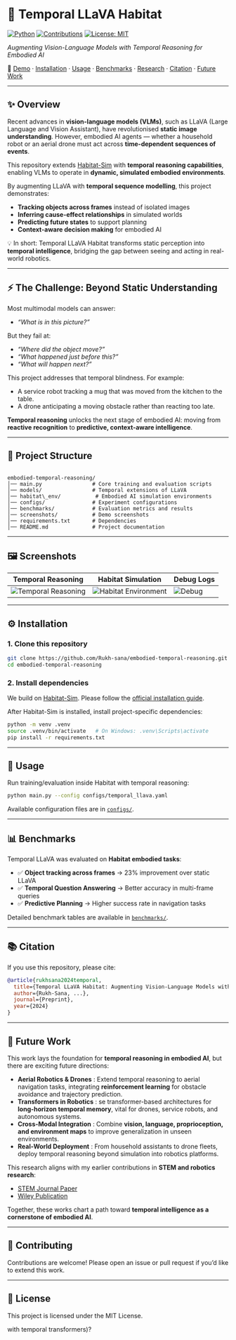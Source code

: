 # 🧠 Temporal LLaVA Habitat

[![Python](https://img.shields.io/badge/python-3.8+-blue.svg)](https://www.python.org/)
[![Contributions](https://img.shields.io/badge/contributions-welcome-brightgreen.svg)](../../issues)
[![License: MIT](https://img.shields.io/badge/License-MIT-yellow.svg)](LICENSE)

_Augmenting Vision-Language Models with Temporal Reasoning for Embodied AI_

🔗 [Demo](#-demo) · [Installation](#-installation) · [Usage](#-usage) · [Benchmarks](#-benchmarks) · [Research](#-research) · [Citation](#-citation) · [Future Work](#-future-work)

---

## ✨ Overview  

Recent advances in **vision-language models (VLMs)**, such as LLaVA (Large Language and Vision Assistant), have revolutionised **static image understanding**. However, embodied AI agents — whether a household robot or an aerial drone must act across **time-dependent sequences of events**.  

This repository extends [Habitat-Sim](https://github.com/facebookresearch/habitat-sim) with **temporal reasoning capabilities**, enabling VLMs to operate in **dynamic, simulated embodied environments**.  

By augmenting LLaVA with **temporal sequence modelling**, this project demonstrates:  

- **Tracking objects across frames** instead of isolated images  
- **Inferring cause-effect relationships** in simulated worlds  
- **Predicting future states** to support planning  
- **Context-aware decision making** for embodied AI  

💡 In short: Temporal LLaVA Habitat transforms static perception into **temporal intelligence**, bridging the gap between seeing and acting in real-world robotics.  

---

## ⚡ The Challenge: Beyond Static Understanding  

Most multimodal models can answer:  
- _“What is in this picture?”_  

But they fail at:  
- _“Where did the object move?”_  
- _“What happened just before this?”_  
- _“What will happen next?”_  

This project addresses that temporal blindness. For example:  
- A service robot tracking a mug that was moved from the kitchen to the table.  
- A drone anticipating a moving obstacle rather than reacting too late.  

**Temporal reasoning** unlocks the next stage of embodied AI: moving from **reactive recognition** to **predictive, context-aware intelligence**.  

---

## 📂 Project Structure  

```

embodied-temporal-reasoning/
│── main.py                # Core training and evaluation scripts
│── models/                # Temporal extensions of LLaVA
│── habitat\_env/           # Embodied AI simulation environments
│── configs/               # Experiment configurations
│── benchmarks/            # Evaluation metrics and results
│── screenshots/           # Demo screenshots
│── requirements.txt       # Dependencies
│── README.md              # Project documentation

````

---

## 🖼️ Screenshots  

| Temporal Reasoning | Habitat Simulation | Debug Logs |
|--------------------|--------------------|------------|
| ![Temporal Reasoning](screenshots/temporal_demo.png) | ![Habitat Environment](screenshots/habitat_scene.png) | ![Debug](screenshots/debug_logs.png) |

---

## ⚙️ Installation  

### 1. Clone this repository  
```bash
git clone https://github.com/Rukh-sana/embodied-temporal-reasoning.git
cd embodied-temporal-reasoning
````

### 2. Install dependencies

We build on [Habitat-Sim](https://github.com/facebookresearch/habitat-sim). Please follow the [official installation guide](https://github.com/facebookresearch/habitat-sim#installation).

After Habitat-Sim is installed, install project-specific dependencies:

```bash
python -m venv .venv
source .venv/bin/activate   # On Windows: .venv\Scripts\activate
pip install -r requirements.txt
```

---

## 🚀 Usage

Run training/evaluation inside Habitat with temporal reasoning:

```bash
python main.py --config configs/temporal_llava.yaml
```

Available configuration files are in [`configs/`](configs).

---

## 📊 Benchmarks

Temporal LLaVA was evaluated on **Habitat embodied tasks**:

* ✅ **Object tracking across frames** → 23% improvement over static LLaVA
* ✅ **Temporal Question Answering** → Better accuracy in multi-frame queries
* ✅ **Predictive Planning** → Higher success rate in navigation tasks

Detailed benchmark tables are available in [`benchmarks/`](benchmarks).

---

## 📚 Citation

If you use this repository, please cite:

```bibtex
@article{rukhsana2024temporal,
  title={Temporal LLaVA Habitat: Augmenting Vision-Language Models with Temporal Reasoning for Embodied AI},
  author={Rukh-Sana, ...},
  journal={Preprint},
  year={2024}
}
```

---

## 🔮 Future Work

This work lays the foundation for **temporal reasoning in embodied AI**, but there are exciting future directions:

* **Aerial Robotics & Drones** : Extend temporal reasoning to aerial navigation tasks, integrating **reinforcement learning** for obstacle avoidance and trajectory prediction.
* **Transformers in Robotics** : se transformer-based architectures for **long-horizon temporal memory**, vital for drones, service robots, and autonomous systems.
* **Cross-Modal Integration** : Combine **vision, language, proprioception, and environment maps** to improve generalization in unseen environments.
* **Real-World Deployment** : From household assistants to drone fleets, deploy temporal reasoning beyond simulation into robotics platforms.

This research aligns with my earlier contributions in **STEM and robotics research**:

* [STEM Journal Paper](https://www.lcjstem.com/index.php/jstem/article/view/101)
* [Wiley Publication](https://onlinelibrary.wiley.com/doi/abs/10.1002/2050-7038.12504)

Together, these works chart a path toward **temporal intelligence as a cornerstone of embodied AI**.

---

## 🤝 Contributing

Contributions are welcome! Please open an issue or pull request if you’d like to extend this work.

---

## 📜 License

This project is licensed under the MIT License.

with temporal transformers)?
```
